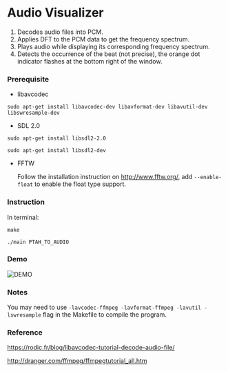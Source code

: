 # Audio Visualizer
1. Decodes audio files into PCM.
2. Applies DFT to the PCM data to get the frequency spectrum.
3. Plays audio while displaying its corresponding frequency spectrum.
4. Detects the occurrence of the beat (not precise), the orange dot indicator flashes at the bottom right of the window.

### Prerequisite
- libavcodec

```sudo apt-get install libavcodec-dev libavformat-dev libavutil-dev libswresample-dev```

- SDL 2.0

```sudo apt-get install libsdl2-2.0```

```sudo apt-get install libsdl2-dev```

- FFTW

  Follow the installation instruction on http://www.fftw.org/, add ``--enable-float``  to enable the float type support.

### Instruction
In terminal:

```make```

```./main PTAH_TO_AUDIO```

### Demo
![DEMO](https://github.com/LyonLee190/audio_visualizer/blob/master/DEMO/demo.gif)

### Notes
You may need to use ```-lavcodec-ffmpeg -lavformat-ffmpeg -lavutil -lswresample``` flag in the Makefile to compile the program.

### Reference
https://rodic.fr/blog/libavcodec-tutorial-decode-audio-file/

http://dranger.com/ffmpeg/ffmpegtutorial_all.htm
